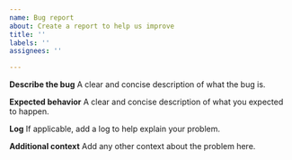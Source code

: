 ```yaml
---
name: Bug report
about: Create a report to help us improve
title: ''
labels: ''
assignees: ''

---
```


**Describe the bug**
A clear and concise description of what the bug is.

**Expected behavior**
A clear and concise description of what you expected to happen.

**Log**
If applicable, add a log to help explain your problem.

**Additional context**
Add any other context about the problem here.

